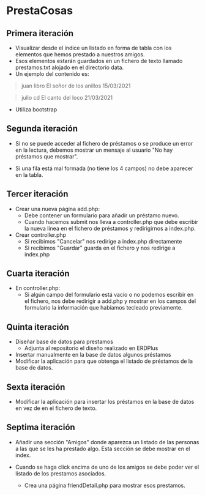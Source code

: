 # PrestaCosas

## Primera iteración

- Visualizar desde el índice un listado en forma de tabla con los elementos que hemos prestado a nuestros amigos.
- Esos elementos estarán guardados en un fichero de texto llamado prestamos.txt alojado en el directorio data.
- Un ejemplo del contenido es:
> juan  libro   El señor de los anillos 15/03/2021

> julio cd  El canto del loco   21/03/2021

- Utiliza bootstrap

## Segunda iteración

- Si no se puede acceder al fichero de préstamos o se produce un error en la lectura, debemos mostrar un mensaje al usuario "No hay préstamos que mostrar".

- Si una fila está mal formada (no tiene los 4 campos) no debe aparecer en la tabla.

## Tercer iteración

- Crear una nueva página add.php:
    - Debe contener un formulario para añadir un préstamo nuevo.
    - Cuando hacemos submit nos lleva a controller.php que debe escribir la nueva línea en el fichero de préstamos y redirigirnos a index.php.
- Crear controller.php
    - Si recibimos "Cancelar" nos redirige a index.php directamente
    - Si recibimos "Guardar" guarda en el fichero y nos redirige a index.php

## Cuarta iteración

- En controller.php:
    - Si algún campo del formulario está vacío o no podemos escribir en el fichero, nos debe redirigir a add.php y mostrar en los campos del formulario la información que habíamos tecleado previamente.

## Quinta iteración

- Diseñar base de datos para prestamos
    - Adjunta al repositorio el diseño realizado en ERDPlus
- Insertar manualmente en la base de datos algunos préstamos
- Modificar la aplicación para que obtenga el listado de préstamos de la base de datos.

## Sexta iteración

- Modificar la aplicación para insertar los préstamos en la base de datos en vez de en el fichero de texto.

## Septima iteración

- Añadir una sección "Amigos" donde aparezca un listado de las personas a las que se les ha prestado algo. Esta sección se debe mostrar en el index.

- Cuando se haga click encima de uno de los amigos se debe poder ver el listado de los prestamos asociados.
    - Crea una página friendDetail.php para mostrar esos prestamos.